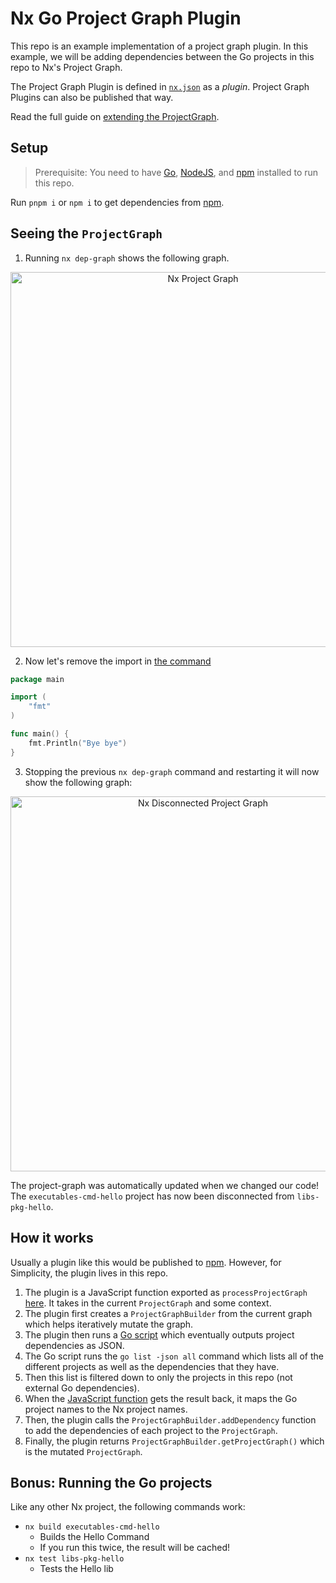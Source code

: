 # Nx Go Project Graph Plugin

This repo is an example implementation of a project graph plugin. In this example, we will be adding dependencies between the Go projects in this repo to Nx's Project Graph.

The Project Graph Plugin is defined in [`nx.json`](./nx.json) as a _plugin_. Project Graph Plugins can also be published that way.

Read the full guide on [extending the ProjectGraph](https://nx.dev/structure/project-graph-plugins).

## Setup

> Prerequisite: You need to have [Go](https://golang.org/), [NodeJS](https://nodejs.org/en/), and [npm](https://www.npmjs.com/) installed to run this repo.

Run `pnpm i` or `npm i` to get dependencies from [npm](https://www.npmjs.com/).

## Seeing the `ProjectGraph`

1. Running `nx dep-graph` shows the following graph.

<p style="text-align: center;"><img src="https://raw.githubusercontent.com/nrwl/nx-go-project-graph-plugin/master/docs/assets/project-graph.png" width="600" alt="Nx Project Graph"></p>

2. Now let's remove the import in [the command](./executables/cmd/hello/main.go)

```go
package main

import (
	"fmt"
)

func main() {
	fmt.Println("Bye bye")
}
```

3. Stopping the previous `nx dep-graph` command and restarting it will now show the following graph:

<p style="text-align: center;"><img src="https://raw.githubusercontent.com/nrwl/nx-go-project-graph-plugin/master/docs/assets/project-graph-disconnected.png" width="600" alt="Nx Disconnected Project Graph"></p>

The project-graph was automatically updated when we changed our code! The `executables-cmd-hello` project has now been disconnected from `libs-pkg-hello`.

## How it works

Usually a plugin like this would be published to [npm](https://www.npmjs.com/). However, for Simplicity, the plugin lives in this repo.

1. The plugin is a JavaScript function exported as `processProjectGraph` [here](./tools/project-graph-plugins/go-project-graph.js). It takes in the current `ProjectGraph` and some context.
2. The plugin first creates a `ProjectGraphBuilder` from the current graph which helps iteratively mutate the graph.
3. The plugin then runs a [Go script](./tools/project-graph-plugins/get-package-metadata.go) which eventually outputs project dependencies as JSON.
4. The Go script runs the `go list -json all` command which lists all of the different projects as well as the dependencies that they have.
5. Then this list is filtered down to only the projects in this repo (not external Go dependencies).
6. When the [JavaScript function](./tools/project-graph-plugins/go-project-graph.js) gets the result back, it maps the Go project names to the Nx project names.
7. Then, the plugin calls the `ProjectGraphBuilder.addDependency` function to add the dependencies of each project to the `ProjectGraph`.
8. Finally, the plugin returns `ProjectGraphBuilder.getProjectGraph()` which is the mutated `ProjectGraph`.

## Bonus: Running the Go projects

Like any other Nx project, the following commands work:

- `nx build executables-cmd-hello`
  - Builds the Hello Command
  - If you run this twice, the result will be cached!
- `nx test libs-pkg-hello`
  - Tests the Hello lib
